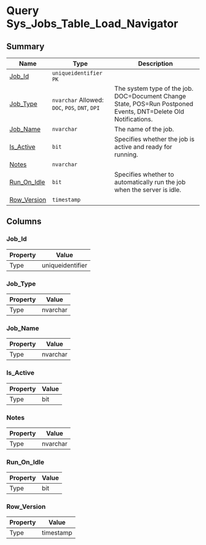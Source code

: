 # Query Sys_Jobs_Table_Load_Navigator


## Summary

| Name | Type | Description |
| - | - | --- |
|[Job_Id](#job_id)|`uniqueidentifier` `PK`||
|[Job_Type](#job_type)|`nvarchar` Allowed: `DOC`, `POS`, `DNT`, `DPI`|The system type of the job. DOC=Document Change State, POS=Run Postponed Events, DNT=Delete Old Notifications.|
|[Job_Name](#job_name)|`nvarchar` |The name of the job.|
|[Is_Active](#is_active)|`bit` |Specifies whether the job is active and ready for running.|
|[Notes](#notes)|`nvarchar` ||
|[Run_On_Idle](#run_on_idle)|`bit` |Specifies whether to automatically run the job when the server is idle.|
|[Row_Version](#row_version)|`timestamp` ||

## Columns

### Job_Id

| Property | Value |
| - | - |
|Type|uniqueidentifier|

### Job_Type

| Property | Value |
| - | - |
|Type|nvarchar|

### Job_Name

| Property | Value |
| - | - |
|Type|nvarchar|

### Is_Active

| Property | Value |
| - | - |
|Type|bit|

### Notes

| Property | Value |
| - | - |
|Type|nvarchar|

### Run_On_Idle

| Property | Value |
| - | - |
|Type|bit|

### Row_Version

| Property | Value |
| - | - |
|Type|timestamp|


